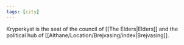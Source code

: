 ```yaml
---
tags: [city]
---
```


Kryperkyst is the seat of the council of [[The Elders|Elders]] and the political hub of [[Althane/Location/Brejvasing/index|Brejvasing]].